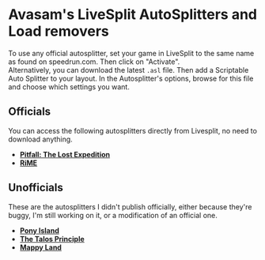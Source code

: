 # Avasam's LiveSplit AutoSplitters and Load removers

To use any official autosplitter, set your game in LiveSplit to the same name as found on speedrun.com. Then click on "Activate".  
Alternatively, you can download the latest `.asl` file. Then add a Scriptable Auto Splitter to your layout. In the Autosplitter's options, browse for this file and choose which settings you want.  

## Officials

You can access the following autosplitters directly from Livesplit, no need to download anything.  

- **[Pitfall: The Lost Expedition](https://github.com/Avasam/Avasam.AutoSplitters/tree/main/Pitfall%20The%20Lost%20Expedition)**  
- **[RiME](https://github.com/Avasam/Avasam.Autosplitters/tree/main/RiME)**  

## Unofficials

These are the autosplitters I didn't publish officially, either because they're buggy, I'm still working on it, or a modification of an official one.  

- **[Pony Island](https://github.com/Avasam/Avasam.Autosplitters/tree/main/Pony%20Island)**  
- **[The Talos Principle](https://github.com/Avasam/Autosplitters)**  
- **[Mappy Land](https://github.com/Avasam/Avasam.Autosplitters/tree/main/Mappy%20Land)**  
